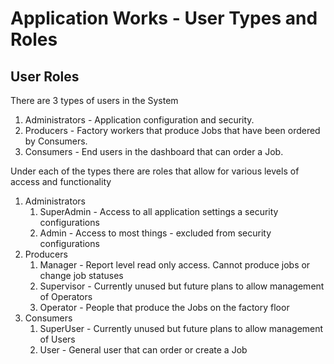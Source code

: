# Application Works - User Types and Roles

## User Roles

There are 3 types of users in the System
1) Administrators - Application configuration and security.
2) Producers - Factory workers that produce Jobs that have been ordered by Consumers.
3) Consumers - End users in the dashboard that can order a Job.

Under each of the types there are roles that allow for various levels of access and functionality
1) Administrators
   1) SuperAdmin - Access to all application settings a security configurations
   2) Admin - Access to most things - excluded from security configurations
2) Producers
   1) Manager - Report level read only access. Cannot produce jobs or change job statuses
   2) Supervisor - Currently unused but future plans to allow management of Operators
   3) Operator - People that produce the Jobs on the factory floor
3) Consumers
   1) SuperUser - Currently unused but future plans to allow management of Users
   2) User - General user that can order or create a Job
